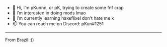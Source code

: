 - 👋 Hi, I’m pKunnn, or pK, trying to create some fnf crap
- 👀 I’m interested in doing mods lmao
- 🌱 I’m currently learning haxeflixel don't hate me k
- 📫 You can reach me on Discord: pKun#1251
--------------------------------------------------------------------------------------
From Brazil :))

